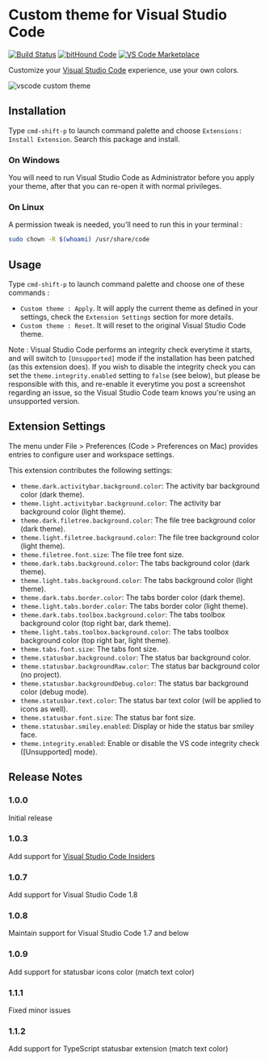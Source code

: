 # Custom theme for Visual Studio Code

[![Build Status](https://travis-ci.org/bentx/vscode-custom-theme.svg?branch=master)](https://travis-ci.org/bentx/vscode-custom-theme) [![bitHound Code](https://www.bithound.io/github/bentx/vscode-custom-theme/badges/code.svg)](https://www.bithound.io/github/bentx/vscode-custom-theme) [![VS Code Marketplace](https://img.shields.io/badge/vscode-bentx.vscode--custom--theme-blue.svg)](https://marketplace.visualstudio.com/items?itemName=bentx.vscode-custom-theme)

Customize your [Visual Studio Code](https://code.visualstudio.com/) experience, use your own colors.

![vscode custom theme](./images/screen.gif)

## Installation
Type `cmd-shift-p` to launch command palette and choose `Extensions: Install Extension`. Search this package and install.

### On Windows
You will need to run Visual Studio Code as Administrator before you apply your theme, after that you can re-open it with normal privileges.

### On Linux
A permission tweak is needed, you'll need to run this in your terminal :
```sh
sudo chown -R $(whoami) /usr/share/code
```

## Usage
Type `cmd-shift-p` to launch command palette and choose one of these commands :

- `Custom theme : Apply`. It will apply the current theme as defined in your settings, check the `Extension Settings` section for more details.
- `Custom theme : Reset`. It will reset to the original Visual Studio Code theme.

Note : Visual Studio Code performs an integrity check everytime it starts, and will switch to `[Unsupported]` mode if the installation has been patched (as this extension does). If you wish to disable the integrity check you can set the `theme.integrity.enabled` setting to `false` (see below), but please be responsible with this, and re-enable it everytime you post a screenshot regarding an issue, so the Visual Studio Code team knows you're using an unsupported version.

## Extension Settings

The menu under File > Preferences (Code > Preferences on Mac) provides entries to configure user and workspace settings. 

This extension contributes the following settings:

* `theme.dark.activitybar.background.color`: The activity bar background color (dark theme).
* `theme.light.activitybar.background.color`: The activity bar background color (light theme).
* `theme.dark.filetree.background.color`: The file tree background color (dark theme).
* `theme.light.filetree.background.color`: The file tree background color (light theme).
* `theme.filetree.font.size`: The file tree font size.
* `theme.dark.tabs.background.color`: The tabs background color (dark theme).
* `theme.light.tabs.background.color`: The tabs background color (light theme).
* `theme.dark.tabs.border.color`: The tabs border color (dark theme).
* `theme.light.tabs.border.color`: The tabs border color (light theme).
* `theme.dark.tabs.toolbox.background.color`: The tabs toolbox background color (top right bar, dark theme).
* `theme.light.tabs.toolbox.background.color`: The tabs toolbox background color (top right bar, light theme).
* `theme.tabs.font.size`: The tabs font size.
* `theme.statusbar.background.color`: The status bar background color.
* `theme.statusbar.backgroundRaw.color`: The status bar background color (no project).
* `theme.statusbar.backgroundDebug.color`: The status bar background color (debug mode).
* `theme.statusbar.text.color`: The status bar text color (will be applied to icons as well).
* `theme.statusbar.font.size`: The status bar font size.
* `theme.statusbar.smiley.enabled`: Display or hide the status bar smiley face.
* `theme.integrity.enabled`: Enable or disable the VS code integrity check ([Unsupported] mode).

## Release Notes

### 1.0.0

Initial release

### 1.0.3

Add support for [Visual Studio Code Insiders](https://code.visualstudio.com/insiders/)

### 1.0.7

Add support for Visual Studio Code 1.8

### 1.0.8

Maintain support for Visual Studio Code 1.7 and below

### 1.0.9

Add support for statusbar icons color (match text color)

### 1.1.1

Fixed minor issues

### 1.1.2

Add support for TypeScript statusbar extension (match text color)
